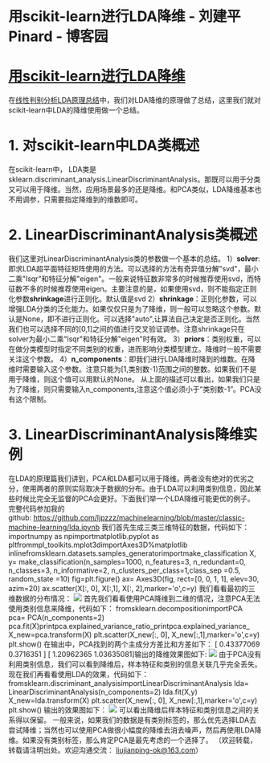 
# 用scikit-learn进行LDA降维 - 刘建平Pinard - 博客园






# [用scikit-learn进行LDA降维](https://www.cnblogs.com/pinard/p/6249328.html)
在[线性判别分析LDA原理总结](http://www.cnblogs.com/pinard/p/6244265.html)中，我们对LDA降维的原理做了总结，这里我们就对scikit-learn中LDA的降维使用做一个总结。
# 1. 对scikit-learn中LDA类概述
在scikit-learn中， LDA类是sklearn.discriminant_analysis.LinearDiscriminantAnalysis。那既可以用于分类又可以用于降维。当然，应用场景最多的还是降维。和PCA类似，LDA降维基本也不用调参，只需要指定降维到的维数即可。
# 2. LinearDiscriminantAnalysis类概述
我们这里对LinearDiscriminantAnalysis类的参数做一个基本的总结。
1）**solver**: 即求LDA超平面特征矩阵使用的方法。可以选择的方法有奇异值分解"svd"，最小二乘"lsqr"和特征分解"eigen"。一般来说特征数非常多的时候推荐使用svd，而特征数不多的时候推荐使用eigen。主要注意的是，如果使用svd，则不能指定正则化参数**shrinkage**进行正则化。默认值是svd
2）**shrinkage**：正则化参数，可以增强LDA分类的泛化能力。如果仅仅只是为了降维，则一般可以忽略这个参数。默认是None，即不进行正则化。可以选择"auto",让算法自己决定是否正则化。当然我们也可以选择不同的[0,1]之间的值进行交叉验证调参。注意shrinkage只在solver为最小二乘"lsqr"和特征分解"eigen"时有效。
3）**priors**：类别权重，可以在做分类模型时指定不同类别的权重，进而影响分类模型建立。降维时一般不需要关注这个参数。
4）**n_components**：即我们进行LDA降维时降到的维数。在降维时需要输入这个参数。注意只能为[1,类别数-1)范围之间的整数。如果我们不是用于降维，则这个值可以用默认的None。
从上面的描述可以看出，如果我们只是为了降维，则只需要输入n_components,注意这个值必须小于“类别数-1”。PCA没有这个限制。
# 3. LinearDiscriminantAnalysis降维实例
在LDA的原理篇我们讲到，PCA和LDA都可以用于降维。两者没有绝对的优劣之分，使用两者的原则实际取决于数据的分布。由于LDA可以利用类别信息，因此某些时候比完全无监督的PCA会更好。下面我们举一个LDA降维可能更优的例子。
完整代码参加我的github: https://github.com/ljpzzz/machinelearning/blob/master/classic-machine-learning/lda.ipynb
我们首先生成三类三维特征的数据，代码如下：
importnumpy as npimportmatplotlib.pyplot as pltfrommpl_toolkits.mplot3dimportAxes3D%matplotlib inlinefromsklearn.datasets.samples_generatorimportmake_classification
X, y= make_classification(n_samples=1000, n_features=3, n_redundant=0, n_classes=3, n_informative=2,
                           n_clusters_per_class=1,class_sep =0.5, random_state =10)
fig=plt.figure()
ax= Axes3D(fig, rect=[0, 0, 1, 1], elev=30, azim=20)
ax.scatter(X[:, 0], X[:,1], X[:, 2],marker='o',c=y)
我们看看最初的三维数据的分布情况：
![](https://img2018.cnblogs.com/blog/1042406/201812/1042406-20181229110134630-26675967.png)
首先我们看看使用PCA降维到二维的情况，注意PCA无法使用类别信息来降维，代码如下：
fromsklearn.decompositionimportPCA
pca= PCA(n_components=2)
pca.fit(X)printpca.explained_variance_ratio_printpca.explained_variance_
X_new=pca.transform(X)
plt.scatter(X_new[:, 0], X_new[:,1],marker='o',c=y)
plt.show()
在输出中，PCA找到的两个主成分方差比和方差如下：
[ 0.43377069  0.3716351 ]
[ 1.20962365  1.03635081]输出的降维效果图如下:
![](https://img2018.cnblogs.com/blog/1042406/201812/1042406-20181229110149288-773076003.png)
由于PCA没有利用类别信息，我们可以看到降维后，样本特征和类别的信息关联几乎完全丢失。
现在我们再看看使用LDA的效果，代码如下：
fromsklearn.discriminant_analysisimportLinearDiscriminantAnalysis
lda= LinearDiscriminantAnalysis(n_components=2)
lda.fit(X,y)
X_new=lda.transform(X)
plt.scatter(X_new[:, 0], X_new[:,1],marker='o',c=y)
plt.show()
输出的效果图如下：
![](https://img2018.cnblogs.com/blog/1042406/201812/1042406-20181229110206478-1539096696.png)
可以看出降维后样本特征和类别信息之间的关系得以保留。
一般来说，如果我们的数据是有类别标签的，那么优先选择LDA去尝试降维；当然也可以使用PCA做很小幅度的降维去消去噪声，然后再使用LDA降维。如果没有类别标签，那么肯定PCA是最先考虑的一个选择了。
（欢迎转载，转载请注明出处。欢迎沟通交流： liujianping-ok@163.com）





